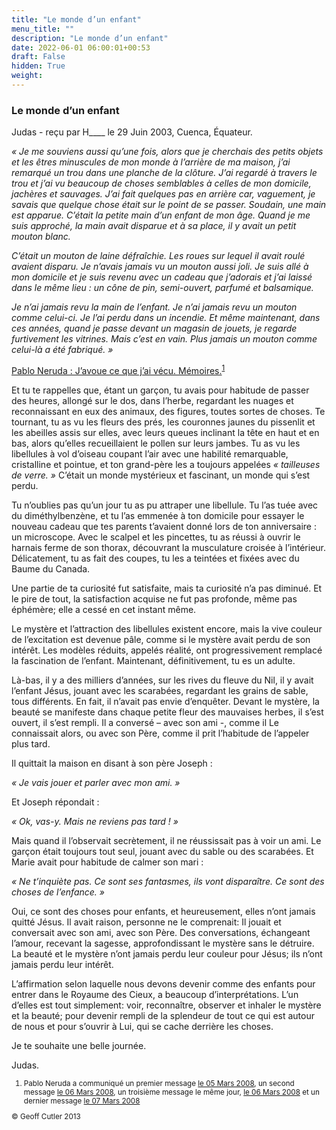 ```yaml
---
title: "Le monde d’un enfant"
menu_title: ""
description: "Le monde d’un enfant"
date: 2022-06-01 06:00:01+00:53
draft: False
hidden: True
weight:
---
```

### Le monde d’un enfant

Judas - reçu par H____ le 29 Juin 2003, Cuenca, Équateur.

*« Je me souviens aussi qu’une fois, alors que je cherchais des petits objets et les êtres minuscules de mon monde à l’arrière de ma maison, j’ai remarqué un trou dans une planche de la clôture. J’ai regardé à travers le trou et j’ai vu beaucoup de choses semblables à celles de mon domicile, jachères et sauvages. J’ai fait quelques pas en arrière car, vaguement, je savais que quelque chose était sur le point de se passer. Soudain, une main est apparue. C’était la petite main d’un enfant de mon âge. Quand je me suis approché, la main avait disparue et à sa place, il y avait un petit mouton blanc.*

*C’était un mouton de laine défraîchie. Les roues sur lequel il avait roulé avaient disparu. Je n’avais jamais vu un mouton aussi joli. Je suis allé à mon domicile et je suis revenu avec un cadeau que j’adorais et j’ai laissé dans le même lieu : un cône de pin, semi-ouvert, parfumé et balsamique.*

*Je n’ai jamais revu la main de l’enfant. Je n’ai jamais revu un mouton comme celui-ci. Je l’ai perdu dans un incendie. Et même maintenant, dans ces années, quand je passe devant un magasin de jouets, je regarde furtivement les vitrines. Mais c’est en vain. Plus jamais un mouton comme celui-là a été fabriqué. »*

[Pablo Neruda : J’avoue ce que j’ai vécu. Mémoires.](https://fr.wikipedia.org/wiki/J%27avoue_que_j%27ai_v%C3%A9cu)<sup id="a1">[1](#f1)</sup>

Et tu te rappelles que, étant un garçon, tu avais pour habitude de passer des heures, allongé sur le dos, dans l’herbe, regardant les nuages et reconnaissant en eux des animaux, des figures, toutes sortes de choses. Te tournant, tu as vu les fleurs des prés, les couronnes jaunes du pissenlit et les abeilles assis sur elles, avec leurs queues inclinant la tête en haut et en bas, alors qu’elles recueillaient le pollen sur leurs jambes. Tu as vu les libellules à vol d’oiseau coupant l’air avec une habilité remarquable, cristalline et pointue, et ton grand-père les a toujours appelées *« tailleuses de verre. »* C’était un monde mystérieux et fascinant, un monde qui s’est perdu.

Tu n’oublies pas qu’un jour tu as pu attraper une libellule. Tu l’as tuée avec du diméthylbenzène, et tu l’as emmenée à ton domicile pour essayer le nouveau cadeau que tes parents t’avaient donné lors de ton anniversaire : un microscope. Avec le scalpel et les pincettes, tu as réussi à ouvrir le harnais ferme de son thorax, découvrant la musculature croisée à l’intérieur. Délicatement, tu as fait des coupes, tu les a teintées et fixées avec du Baume du Canada.

Une partie de ta curiosité fut satisfaite, mais ta curiosité n’a pas diminué. Et le pire de tout, la satisfaction acquise ne fut pas profonde, même pas éphémère; elle a cessé en cet instant même.

Le mystère et l’attraction des libellules existent encore, mais la vive couleur de l’excitation est devenue pâle, comme si le mystère avait perdu de son intérêt. Les modèles réduits, appelés réalité, ont progressivement remplacé la fascination de l’enfant. Maintenant, définitivement, tu es un adulte.

Là-bas, il y a des milliers d’années, sur les rives du fleuve du Nil, il y avait l’enfant Jésus, jouant avec les scarabées, regardant les grains de sable, tous différents. En fait, il n’avait pas envie d’enquêter. Devant le mystère, la beauté se manifeste dans chaque petite fleur des mauvaises herbes, il s’est ouvert, il s’est rempli. Il a conversé – avec son ami -, comme il Le connaissait alors, ou avec son Père, comme il prit l’habitude de l’appeler plus tard.

Il quittait la maison en disant à son père Joseph :

*« Je vais jouer et parler avec mon ami. »*

Et Joseph répondait :

*« Ok, vas-y. Mais ne reviens pas tard ! »*

Mais quand il l’observait secrètement, il ne réussissait pas à voir un ami. Le garçon était toujours tout seul, jouant avec du sable ou des scarabées. Et Marie avait pour habitude de calmer son mari :

*« Ne t’inquiète pas. Ce sont ses fantasmes, ils vont disparaître. Ce sont des choses de l’enfance. »*

Oui, ce sont des choses pour enfants, et heureusement, elles n’ont jamais quitté Jésus. Il avait raison, personne ne le comprenait: Il jouait et conversait avec son ami, avec son Père. Des conversations, échangeant l’amour, recevant la sagesse, approfondissant le mystère sans le détruire. La beauté et le mystère n’ont jamais perdu leur couleur pour Jésus; ils n’ont jamais perdu leur intérêt.

L’affirmation selon laquelle nous devons devenir comme des enfants pour entrer dans le Royaume des Cieux, a beaucoup d’interprétations. L’un d’elles est tout simplement: voir, reconnaître, observer et inhaler le mystère et la beauté;  pour devenir rempli de la splendeur de tout ce qui est autour de nous et pour s’ouvrir à Lui, qui se cache derrière les choses.

Je te souhaite une belle journée.

Judas.
<small>

1. <large id="f1"> Pablo Neruda a communiqué un premier message [le 05 Mars 2008](/fr-contemporary-messages/fr-contemporary-messages-by-date-order/fr-contemporary-messages-2008/fr-2008-3-5-2-fab-pablo-neruda/), un second message [le 06 Mars 2008](/fr-contemporary-messages/fr-contemporary-messages-by-date-order/fr-contemporary-messages-2008/fr-2008-3-6-1-fab-pablo-neruda/), un troisième message le même jour, [le 06 Mars 2008](/fr-contemporary-messages/fr-contemporary-messages-by-date-order/fr-contemporary-messages-2008/fr-2008-3-6-2-fab-pablo-neruda/) et un dernier message [le 07 Mars 2008](/fr-contemporary-messages/fr-contemporary-messages-by-date-order/fr-contemporary-messages-2008/fr-2008-3-7-1-fab-pablo-neruda/)

© Geoff Cutler 2013
